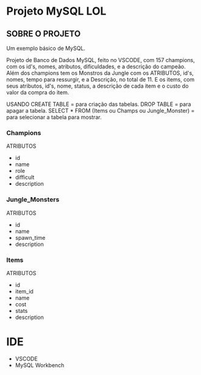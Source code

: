 # Projeto  MySQL  LOL

## SOBRE O PROJETO

Um exemplo básico de MySQL.

Projeto de Banco de Dados MySQL, feito no VSCODE, com 157 champions, com os id's, nomes, atributos, dificuldades, e a descrição do campeão.
Além dos champions tem os Monstros da Jungle com os ATRIBUTOS, id's, nomes, tempo para ressurgir, e a Descrição, no total de 11.
E os items, com seus atributos, id's, nome, status, a descrição de cada item e o custo do valor da compra do item.

USANDO CREATE TABLE = para criação das tabelas.
DROP TABLE = para apagar a tabela.
SELECT * FROM (Items ou Champs ou Jungle_Monster) = para selecionar a tabela para mostrar.



### Champions

ATRIBUTOS
- id
- name
- role
- difficult
- description

### Jungle_Monsters

ATRIBUTOS
- id
- name
- spawn_time
- description

### Items

ATRIBUTOS
- id
- item_id
- name
- cost
- stats
- description

# IDE

- VSCODE
- MySQL Workbench
